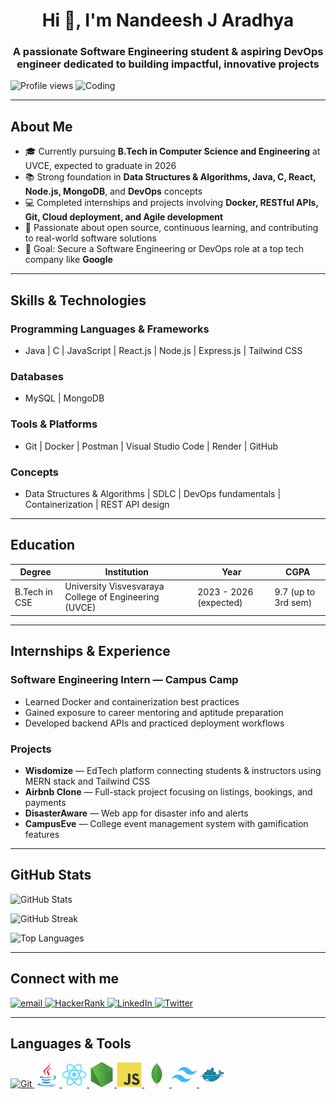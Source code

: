<h1 align="center">Hi 👋, I'm Nandeesh J Aradhya</h1>
<h3 align="center">A passionate Software Engineering student & aspiring DevOps engineer dedicated to building impactful, innovative projects</h3>

<img align="right" alt="Coding" width="400" src="https://muzammilbilwani.com/images/focus.gif" />

<p align="left">
  <img src="https://komarev.com/ghpvc/?username=nandeesh-nh&label=Profile%20views&color=0e75b6&style=flat" alt="Profile views" />
</p>

---

## About Me

- 🎓 Currently pursuing **B.Tech in Computer Science and Engineering** at UVCE, expected to graduate in 2026  
- 📚 Strong foundation in **Data Structures & Algorithms, Java, C, React, Node.js, MongoDB**, and **DevOps** concepts  
- 💻 Completed internships and projects involving **Docker, RESTful APIs, Git, Cloud deployment, and Agile development**  
- 🚀 Passionate about open source, continuous learning, and contributing to real-world software solutions  
- 🎯 Goal: Secure a Software Engineering or DevOps role at a top tech company like **Google**

---

## Skills & Technologies

### Programming Languages & Frameworks  
- Java | C | JavaScript | React.js | Node.js | Express.js | Tailwind CSS

### Databases  
- MySQL | MongoDB

### Tools & Platforms  
- Git | Docker | Postman | Visual Studio Code | Render | GitHub

### Concepts  
- Data Structures & Algorithms | SDLC | DevOps fundamentals | Containerization | REST API design

---

## Education

| Degree                | Institution                      | Year       | CGPA      |
|-----------------------|---------------------------------|------------|-----------|
| B.Tech in CSE         | University Visvesvaraya College of Engineering (UVCE) | 2023 - 2026 (expected) | 9.7 (up to 3rd sem) |

---

## Internships & Experience

### Software Engineering Intern — Campus Camp  
- Learned Docker and containerization best practices  
- Gained exposure to career mentoring and aptitude preparation  
- Developed backend APIs and practiced deployment workflows  

### Projects  
- **Wisdomize** — EdTech platform connecting students & instructors using MERN stack and Tailwind CSS  
- **Airbnb Clone** — Full-stack project focusing on listings, bookings, and payments  
- **DisasterAware** — Web app for disaster info and alerts  
- **CampusEve** — College event management system with gamification features  

---

## GitHub Stats

<p align="left">
  <img src="https://github-readme-stats.vercel.app/api?username=nandeesh-nh&show_icons=true&locale=en&theme=radical" alt="GitHub Stats" />
</p>

<p align="left">
  <img src="https://github-readme-streak-stats.herokuapp.com/?user=nandeesh-nh&theme=radical" alt="GitHub Streak" />
</p>

<p align="left">
  <img src="https://github-readme-stats.vercel.app/api/top-langs?username=nandeesh-nh&show_icons=true&locale=en&layout=compact&theme=radical" alt="Top Languages" />
</p>

---

## Connect with me

<p align="left">
  <a href="mailto:nhbrothers123@gmail.com" target="_blank" rel="noopener noreferrer">
    <img src="https://img.icons8.com/color/48/000000/email.png" alt="email" width="40" height="40" />
  </a>
  <a href="https://www.hackerrank.com/nhbrothers@123" target="_blank" rel="noopener noreferrer">
    <img src="https://raw.githubusercontent.com/rahuldkjain/github-profile-readme-generator/master/src/images/icons/Social/hackerrank.svg" alt="HackerRank" height="40" width="40" />
  </a>
  <a href="https://linkedin.com/in/nandeesh-j-aradhya" target="_blank" rel="noopener noreferrer">
    <img src="https://img.icons8.com/color/48/000000/linkedin.png" alt="LinkedIn" width="40" height="40" />
  </a>
  <a href="https://twitter.com/nandeesh_nh" target="_blank" rel="noopener noreferrer">
    <img src="https://img.icons8.com/color/48/000000/twitter--v1.png" alt="Twitter" width="40" height="40" />
  </a>
</p>

---

## Languages & Tools

<p align="left">
  <a href="https://git-scm.com/" target="_blank" rel="noopener noreferrer">
    <img src="https://www.vectorlogo.zone/logos/git-scm/git-scm-icon.svg" alt="Git" width="40" height="40" />
  </a>
  <a href="https://www.java.com/" target="_blank" rel="noopener noreferrer">
    <img src="https://raw.githubusercontent.com/devicons/devicon/master/icons/java/java-original.svg" alt="Java" width="40" height="40" />
  </a>
  <a href="https://reactjs.org/" target="_blank" rel="noopener noreferrer">
    <img src="https://raw.githubusercontent.com/devicons/devicon/master/icons/react/react-original.svg" alt="React" width="40" height="40" />
  </a>
  <a href="https://nodejs.org/" target="_blank" rel="noopener noreferrer">
    <img src="https://raw.githubusercontent.com/devicons/devicon/master/icons/nodejs/nodejs-original.svg" alt="Node.js" width="40" height="40" />
  </a>
  <a href="https://www.javascript.com/" target="_blank" rel="noopener noreferrer">
    <img src="https://raw.githubusercontent.com/devicons/devicon/master/icons/javascript/javascript-original.svg" alt="JavaScript" width="40" height="40" />
  </a>
  <a href="https://www.mongodb.com/" target="_blank" rel="noopener noreferrer">
    <img src="https://raw.githubusercontent.com/devicons/devicon/master/icons/mongodb/mongodb-original.svg" alt="MongoDB" width="40" height="40" />
  </a>
  <a href="https://tailwindcss.com/" target="_blank" rel="noopener noreferrer">
    <img src="https://raw.githubusercontent.com/devicons/devicon/master/icons/tailwindcss/tailwindcss-plain.svg" alt="Tailwind CSS" width="40" height="40" />
  </a>
  <a href="https://www.docker.com/" target="_blank" rel="noopener noreferrer">
    <img src="https://raw.githubusercontent.com/devicons/devicon/master/icons/docker/docker-original.svg" alt="Docker" width="40" height="40" />
  </a>
</p>
